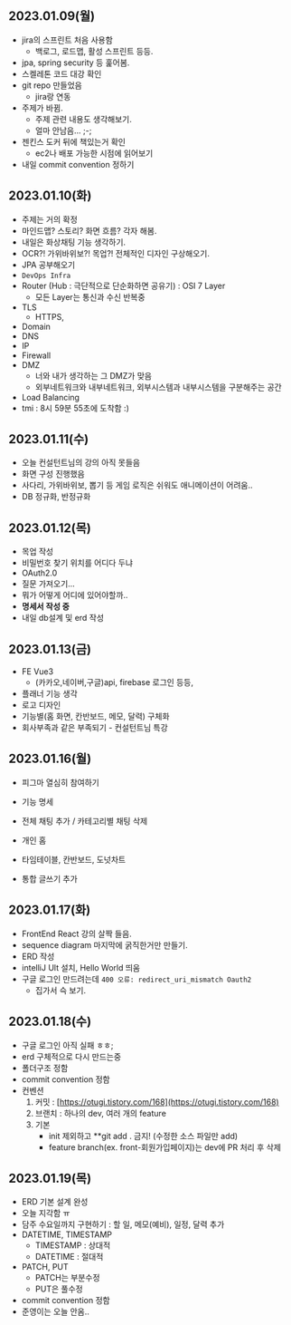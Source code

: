 ## 2023.01.09(월)
  - jira의 스프린트 처음 사용함 
    - 백로그, 로드맵, 활성 스프린트 등등.
  - jpa, spring security 등 훑어봄.
  - 스켈레톤 코드 대강 확인
  - git repo 만들었음
    - jira랑 연동
  - 주제가 바뀜. 
    - 주제 관련 내용도 생각해보기. 
    - 얼마 안남음... ;-; 
  - 젠킨스 도커 뒤에 책있는거 확인
    - ec2나 배포 가능한 시점에 읽어보기 
  - 내일 commit convention 정하기 
  
## 2023.01.10(화)
- 주제는 거의 확정
- 마인드맵? 스토리? 화면 흐름? 각자 해봄.
- 내일은 화상채팅 기능 생각하기. 
- OCR?! 가위바위보?! 목업?! 전체적인 디자인 구상해오기. 
- JPA 공부해오기 
- `DevOps Infra `
- Router (Hub : 극단적으로 단순화하면 공유기) : OSI 7 Layer
    - 모든 Layer는 통신과 수신 반복중
- TLS
    - HTTPS,
- Domain
- DNS
- IP
- Firewall
- DMZ
    - 너와 내가 생각하는 그 DMZ가 맞음
    - 외부네트워크와 내부네트워크, 외부시스템과 내부시스템을 구분해주는 공간
- Load Balancing
- tmi : 8시 59분 55초에 도착함 :)

## 2023.01.11(수)
- 오늘 컨설턴트님의 강의 아직 못들음
- 화면 구성 진행했음
- 사다리, 가위바위보, 뽑기 등 게임 로직은 쉬워도 애니메이션이 어려움..
- DB 정규화, 반정규화 

## 2023.01.12(목) 
- 목업 작성
- 비밀번호 찾기 위치를 어디다 두냐
- OAuth2.0
- 질문 가져오기...
- 뭐가 어떻게 어디에 있어야할까.. 
- **명세서 작성 중**
- 내일 db설계 및 erd 작성 

## 2023.01.13(금)
- FE Vue3 
  - (카카오,네이버,구글)api, firebase 로그인 등등, 
- 플래너 기능 생각
- 로고 디자인
- 기능별(홈 화면, 칸반보드, 메모, 달력) 구체화 
- 회사부족과 같은 부족되기 - 컨설턴트님 특강

## 2023.01.16(월)
- 피그마 열심히 참여하기
- 기능 명세
- 전체 채팅 추가 / 카테고리별 채팅 삭제
- 개인 홈

- 타임테이블, 칸반보드, 도넛차트
- 통합 글쓰기 추가
 
 ## 2023.01.17(화)
 - FrontEnd React 강의 살짝 들음.
 - sequence diagram 마지막에 굵직한거만 만들기. 
 - ERD 작성 
 - intelliJ Ult 설치, Hello World 띄움
 - 구글 로그인 만드려는데 ```400 오류: redirect_uri_mismatch Oauth2``` 
   - 집가서 슥 보기.


## 2023.01.18(수) 
- 구글 로그인 아직 실패 ㅎㅎ; 
- erd 구체적으로 다시 만드는중 
- 폴더구조 정함
- commit convention 정함
- 컨벤션
  1. 커밋 : [https://otugi.tistory.com/168](https://otugi.tistory.com/168)
  2. 브랜치 : 하나의 dev, 여러 개의 feature
  3. 기본
        - init 제외하고 **git add . 금지! (수정한 소스 파일만 add)
        - feature branch(ex. front-회원가입페이지)는 dev에 PR 처리 후 삭제

## 2023.01.19(목)
- ERD 기본 설계 완성
- 오늘 지각함 ㅠ
- 담주 수요일까지 구현하기 : 할 일, 메모(예비), 일정, 달력 추가 
- DATETIME, TIMESTAMP 
  - TIMESTAMP : 상대적 
  - DATETIME : 절대적
- PATCH, PUT
  - PATCH는 부분수정
  - PUT은 풀수정
- commit convention 정함
- 준영이는 오늘 안옴.. 